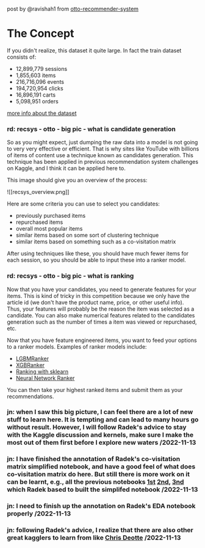 post by @ravishah1 from [otto-recommender-system](https://www.kaggle.com/competitions/otto-recommender-system)

# The Concept

If you didn't realize, this dataset it quite large. In fact the train dataset consists of:

-   12,899,779 sessions
-   1,855,603 items
-   216,716,096 events
-   194,720,954 clicks
-   16,896,191 carts
-   5,098,951 orders

[more info about the dataset](https://github.com/otto-de/recsys-dataset)

### rd: recsys - otto - big pic - what is candidate generation
So as you might expect, just dumping the raw data into a model is not going to very very effective or efficient. That is why sites like YouTube with billions of items of content use a technique known as candidates generation. This technique has been applied in previous recommendation system challenges on Kaggle, and I think it can be applied here to.

This image should give you an overview of the process:

![[recsys_overview.png]]

Here are some criteria you can use to select you candidates:

-   previously purchased items
-   repurchased items
-   overall most popular items
-   similar items based on some sort of clustering technique
-   similar items based on something such as a co-visitation matrix

After using techniques like these, you should have much fewer items for each session, so you should be able to input these into a ranker model.

### rd: recsys - otto - big pic - what is ranking

Now that you have your candidates, you need to generate features for your items. This is kind of tricky in this competition because we only have the article id (we don't have the product name, price, or other useful info). Thus, your features will probably be the reason the item was selected as a candidate. You can also make numerical features related to the candidates generation such as the number of times a item was viewed or repurchased, etc.

Now that you have feature engineered items, you want to feed your options to a ranker models. Examples of ranker models include:

-   [LGBMRanker](https://lightgbm.readthedocs.io/en/latest/pythonapi/lightgbm.LGBMRanker.html)
-   [XGBRanker](https://medium.com/predictly-on-tech/learning-to-rank-using-xgboost-83de0166229d)
-   [Ranking with sklearn](https://towardsdatascience.com/learning-to-rank-with-python-scikit-learn-327a5cfd81f)
-   [Neural Network Ranker](https://maroo.cs.umass.edu/getpdf.php?id=1373)

You can then take your highest ranked items and submit them as your recommendations.

### jn: when I saw this big picture, I can feel there are a lot of new stuff to learn here. It is tempting and can lead to many hours go without result. However, I will follow Radek's advice to stay with the Kaggle discussion and kernels, make sure I make the most out of them first before I explore new waters /2022-11-13

### jn: I have finished the annotation of Radek's co-visitation matrix simplified notebook, and have a good feel of what does co-visitation matrix do here. But still there is more work on it can be learnt, e.g., all the previous notebooks [1st](https://www.kaggle.com/code/vslaykovsky/co-visitation-matrix) [2nd](https://www.kaggle.com/code/cdeotte/test-data-leak-lb-boost), [3nd](https://www.kaggle.com/code/ingvarasgalinskas/item-type-vs-multiple-clicks-vs-latest-items) which Radek based to built the simplifed notebook /2022-11-13

### jn: I need to finish up the annotation on Radek's EDA notebook properly /2022-11-13

### jn: following Radek's advice, I realize that there are also other great kagglers to learn from like [Chris Deotte](https://www.kaggle.com/code/cdeotte/test-data-leak-lb-boost) /2022-11-13
